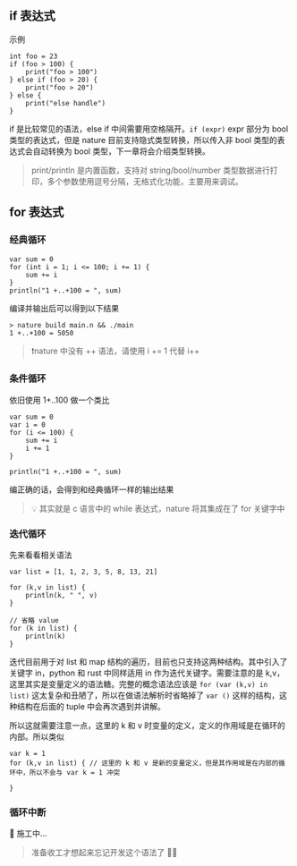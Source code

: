 ## if 表达式
示例
```nature
int foo = 23
if (foo > 100) {
    print("foo > 100")
} else if (foo > 20) {
    print("foo > 20")
} else {
    print("else handle")
}
```

if 是比较常见的语法，else if 中间需要用空格隔开。`if (expr)`  expr 部分为 bool 类型的表达式，但是 nature 目前支持隐式类型转换，所以传入非 bool 类型的表达式会自动转换为 bool 类型，下一章将会介绍类型转换。

> print/println 是内置函数，支持对 string/bool/number 类型数据进行打印，多个参数使用逗号分隔，无格式化功能，主要用来调试。

## for 表达式

### 经典循环
```nature
var sum = 0
for (int i = 1; i <= 100; i += 1) {
	sum += i
}
println("1 +..+100 = ", sum)
```

编译并输出后可以得到以下结果
```shell
> nature build main.n && ./main
1 +..+100 = 5050
```

> ❗️nature 中没有 ++ 语法，请使用 i += 1 代替 i++

### 条件循环

依旧使用 1+..100 做一个类比
```nature
var sum = 0
var i = 0
for (i <= 100) {
	sum += i
	i += 1
}

println("1 +..+100 = ", sum)
```

编正确的话，会得到和经典循环一样的输出结果

> 💡  其实就是 c 语言中的 while 表达式，nature 将其集成在了 for 关键字中


### 迭代循环
先来看看相关语法
```nature
var list = [1, 1, 2, 3, 5, 8, 13, 21]

for (k,v in list) {
	println(k, " ", v)
}

// 省略 value
for (k in list) {
	println(k)
}
```

迭代目前用于对 list 和 map 结构的遍历，目前也只支持这两种结构。其中引入了关键字 in，python 和 rust 中同样适用 in 作为迭代关键字。需要注意的是 k,v， 这里其实是变量定义的语法糖。完整的概念语法应该是 `for (var (k,v) in list)` 这太复杂和丑陋了，所以在做语法解析时省略掉了 `var ()` 这样的结构，这种结构在后面的 tuple 中会再次遇到并讲解。

所以这就需要注意一点，这里的 k 和 v 时变量的定义，定义的作用域是在循环的内部。所以类似
```nature
var k = 1 
for (k,v in list) { // 这里的 k 和 v 是新的变量定义，但是其作用域是在内部的循环中，所以不会与 var k = 1 冲突

} 
```

### 循环中断

👷 施工中... 

> 准备收工才想起来忘记开发这个语法了 😮‍💨